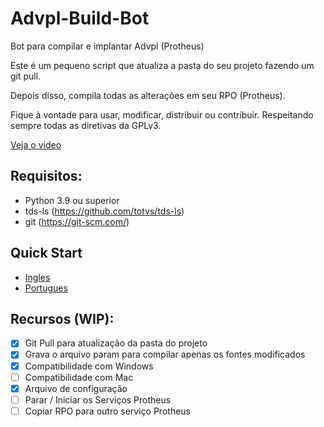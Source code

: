# Advpl-Build-Bot
Bot para compilar e implantar Advpl (Protheus)

Este é um pequeno script que atualiza a pasta do seu projeto fazendo um git pull.

Depois disso, compila todas as alterações em seu RPO (Protheus).

Fique à vontade para usar, modificar, distribuir ou contribuir. Respeitando sempre todas as diretivas da GPLv3.

[Veja o video](https://www.youtube.com/watch?v=r39IbTtD0Ts)

## Requisitos:
* Python 3.9 ou superior
* tds-ls (https://github.com/totvs/tds-ls)
* git (https://git-scm.com/)

## Quick Start
* [Ingles](quick-start.md)
* [Portugues](quick-start-ptbr.md)

## Recursos (WIP):
- [x] Git Pull para atualização da pasta do projeto
- [x] Grava o arquivo param para compilar apenas os fontes modificados
- [x] Compatibilidade com Windows
- [ ] Compatibilidade com Mac
- [x] Arquivo de configuração
- [ ] Parar / Iniciar os Serviços Protheus
- [ ] Copiar RPO para outro serviço Protheus
